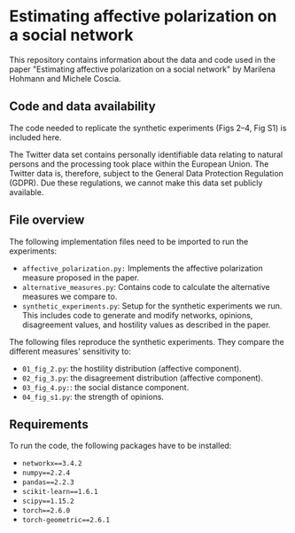 # Estimating affective polarization on a social network
This repository contains information about the data and code used in the paper "Estimating affective polarization on a social network" by Marilena Hohmann and Michele Coscia.

## Code and data availability
The code needed to replicate the synthetic experiments (Figs 2–4, Fig S1) is included here.

The Twitter data set contains personally identifiable data relating to natural persons and the processing took place within the European Union. The Twitter data is, therefore, subject to the General Data Protection Regulation (GDPR). Due these regulations, we cannot make this data set publicly available.

## File overview
The following implementation files need to be imported to run the experiments:

- `affective_polarization.py:` Implements the affective polarization measure proposed in the paper.
- `alternative_measures.py`: Contains code to calculate the alternative measures we compare to.
- `synthetic_experiments.py`: Setup for the synthetic experiments we run. This includes code to generate and modify networks, opinions, disagreement values, and hostility values as described in the paper.

The following files reproduce the synthetic experiments. They compare the different measures' sensitivity to:

- `01_fig_2.py`: the hostility distribution (affective component).
- `02_fig_3.py`: the disagreement distribution (affective component).
- `03_fig_4.py:`: the social distance component.
- `04_fig_s1.py`: the strength of opinions.

## Requirements
To run the code, the following packages have to be installed:

- `networkx==3.4.2`
- `numpy==2.2.4`
- `pandas==2.2.3`
- `scikit-learn==1.6.1`
- `scipy==1.15.2`
- `torch==2.6.0`
- `torch-geometric==2.6.1`